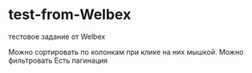 # test-from-Welbex
тестовое задание от Welbex

Можно сортировать по колонкам при клике на них мышкой. 
Можно фильтровать
Есть пагинация
